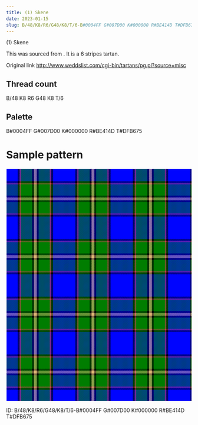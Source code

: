 ```yaml
---
title: (1) Skene
date: 2023-01-15
slug: B/48/K8/R6/G48/K8/T/6-B#0004FF G#007D00 K#000000 R#BE414D T#DFB675
---
```

(1) Skene

This was sourced from <no value>.  It is a 6 stripes tartan.

Original link http://www.weddslist.com/cgi-bin/tartans/pg.pl?source=misc

## Thread count
B/48 K8 R6 G48 K8 T/6

## Palette
B#0004FF G#007D00 K#000000 R#BE414D T#DFB675

# Sample pattern

![Tartan detail](tartan.png "B/48 K8 R6 G48 K8 T/6 tartan")

ID: B/48/K8/R6/G48/K8/T/6-B#0004FF G#007D00 K#000000 R#BE414D T#DFB675
